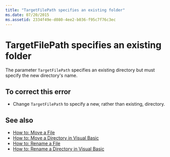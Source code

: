 ```yaml
---
title: "TargetFilePath specifies an existing folder"
ms.date: 07/20/2015
ms.assetid: 2334f49e-d080-4ee2-b036-f95c7f76c3ec
---
```

# TargetFilePath specifies an existing folder
The parameter `TargetFilePath` specifies an existing directory but must specify the new directory's name.  
  
## To correct this error  
  
-   Change `TargetFilePath` to specify a new, rather than existing, directory.  
  
## See also
- [How to: Move a File](../../visual-basic/developing-apps/programming/drives-directories-files/how-to-move-a-file.md)
- [How to: Move a Directory in Visual Basic](https://docs.microsoft.com/previous-versions/visualstudio/visual-studio-2010/ct88d1f1(v=vs.100))
- [How to: Rename a File](../../visual-basic/developing-apps/programming/drives-directories-files/how-to-rename-a-file.md)
- [How to: Rename a Directory in Visual Basic](https://docs.microsoft.com/previous-versions/visualstudio/visual-studio-2010/45we914z(v=vs.100))
